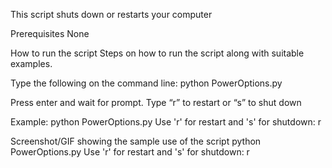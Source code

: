This script shuts down or restarts your computer

Prerequisites
None

How to run the script
Steps on how to run the script along with suitable examples.

Type the following on the command line: python PowerOptions.py

Press enter and wait for prompt. Type “r” to restart or “s” to shut down

Example: python PowerOptions.py Use 'r' for restart and 's' for shutdown: r

Screenshot/GIF showing the sample use of the script
python PowerOptions.py Use 'r' for restart and 's' for shutdown: r


